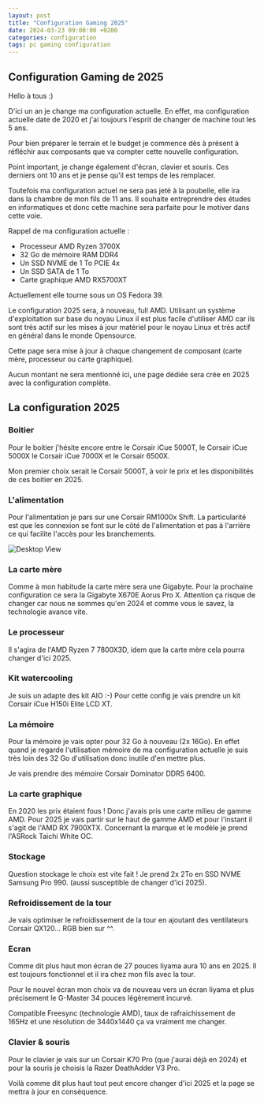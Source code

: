 ```yaml
---
layout: post
title: "Configuration Gaming 2025"
date: 2024-03-23 09:00:00 +0200
categories: configuration
tags: pc gaming configuration
---
```


## Configuration Gaming de 2025

Hello à tous :)

D'ici un an je change ma configuration actuelle.
En effet, ma configuration actuelle date de 2020 et j'ai toujours l'esprit de changer de machine tout les 5 ans.

Pour bien préparer le terrain et le budget je commence dès à présent à réfléchir aux composants que va compter cette nouvelle configuration.

Point important, je change également d'écran, clavier et souris. Ces derniers ont 10 ans et je pense qu'il est temps de les remplacer.

Toutefois ma configuration actuel ne sera pas jeté à la poubelle, elle ira dans la chambre de mon fils de 11 ans. Il souhaite entreprendre des études en informatiques et donc cette machine sera parfaite pour le motiver dans cette voie.

Rappel de ma configuration actuelle :

- Processeur AMD Ryzen 3700X
- 32 Go de mémoire RAM DDR4
- Un SSD NVME de 1 To PCIE 4x
- Un SSD SATA de 1 To
- Carte graphique AMD RX5700XT

Actuellement elle tourne sous un OS Fedora 39.

Le configuration 2025 sera, à nouveau, full AMD. Utilisant un système d'exploitation sur base du noyau Linux il est plus facile d'utiliser AMD car ils sont très actif sur les mises à jour matériel pour le noyau Linux et très actif en général dans le monde Opensource.

Cette page sera mise à jour à chaque changement de composant (carte mère, processeur ou carte graphique).

Aucun montant ne sera mentionné ici, une page dédiée sera crée en 2025 avec la configuration complète.

## La configuration 2025

### Boitier

Pour le boitier j'hésite encore entre le Corsair iCue 5000T, le Corsair iCue 5000X le Corsair iCue 7000X et le Corsair 6500X.

Mon premier choix serait le Corsair 5000T, à voir le prix et les disponibilités de ces boitier en 2025.

### L'alimentation

Pour l'alimentation je pars sur une Corsair RM1000x Shift. La particularité est que les connexion se font sur le côté de l'alimentation et pas à l'arrière ce qui facilite l'accès pour les branchements.

![Desktop View](https://fr.alternate.be/p/o/0/2/Corsair_RM1000x_Shift_1000W_alimentation_@@1887120.jpg)

### La carte mère

Comme à mon habitude la carte mère sera une Gigabyte. Pour la prochaine configuration ce sera la Gigabyte X670E Aorus Pro X. Attention ça risque de changer car nous ne sommes qu'en 2024 et comme vous le savez, la technologie avance vite.

### Le processeur

Il s'agira de l'AMD Ryzen 7 7800X3D, idem que la carte mère cela pourra changer d'ici 2025.

### Kit watercooling

Je suis un adapte des kit AIO :-) Pour cette config je vais prendre un kit Corsair iCue H150i Elite LCD XT.

### La mémoire

Pour la mémoire je vais opter pour 32 Go à nouveau (2x 16Go). En effet quand je regarde l'utilisation mémoire de ma configuration actuelle je suis très loin des 32 Go d'utilisation donc inutile d'en mettre plus.

Je vais prendre des mémoire Corsair Dominator DDR5 6400.

### La carte graphique

En 2020 les prix étaient fous ! Donc j'avais pris une carte milieu de gamme AMD. Pour 2025 je vais partir sur le haut de gamme AMD et pour l'instant il s'agit de l'AMD RX 7900XTX. Concernant la marque et le modèle je prend l'ASRock Taichi White OC.

### Stockage

Question stockage le choix est vite fait ! Je prend 2x 2To en SSD NVME Samsung Pro 990. (aussi susceptible de changer d'ici 2025).

### Refroidissement de la tour

Je vais optimiser le refroidissement de la tour en ajoutant des ventilateurs Corsair QX120... RGB bien sur ^^.

### Ecran

Comme dit plus haut mon écran de 27 pouces Iiyama aura 10 ans en 2025. Il est toujours fonctionnel et il ira chez mon fils avec la tour.

Pour le nouvel écran mon choix va de nouveau vers un écran Iiyama et plus précisement le G-Master 34 pouces légèrement incurvé. 

Compatible Freesync (technologie AMD), taux de rafraichissement de 165Hz et une résolution de 3440x1440 ça va vraiment me changer.

### Clavier & souris

Pour le clavier je vais sur un Corsair K70 Pro (que j'aurai déjà en 2024) et pour la souris je choisis la Razer DeathAdder V3 Pro.

Voilà comme dit plus haut tout peut encore changer d'ici 2025 et la page se mettra à jour en conséquence.